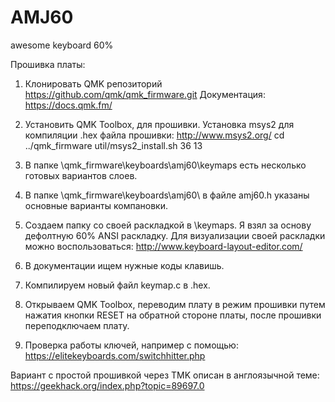 # AMJ60
awesome keyboard 60%

Прошивка платы:
1. Клонировать QMK репозиторий https://github.com/qmk/qmk_firmware.git
    Документация: https://docs.qmk.fm/
2. Установить QMK Toolbox, для прошивки.
    Установка msys2 для компиляции .hex файла прошивки: http://www.msys2.org/
    cd ../qmk_firmware
    util/msys2_install.sh
    36 13

3. В папке \qmk_firmware\keyboards\amj60\keymaps есть несколько готовых вариантов слоев.
4. В папке \qmk_firmware\keyboards\amj60\ в файле amj60.h указаны основные варианты компановки.
5. Создаем папку со своей раскладкой в \keymaps. Я взял за основу дефолтную 60% ANSI раскладку.
    Для визуализации своей раскладки можно воспользоваться: http://www.keyboard-layout-editor.com/
6. В документации ищем нужные коды клавишь.
7. Компилируем новый файл keymap.c в .hex.
8. Открываем QMK Toolbox, переводим плату в режим прошивки путем нажатия кнопки RESET на обратной стороне платы, после прошивки переподключаем плату.
9. Проверка работы ключей, например с помощью: https://elitekeyboards.com/switchhitter.php

Вариант с простой прошивкой через TMK описан в англоязычной теме: https://geekhack.org/index.php?topic=89697.0